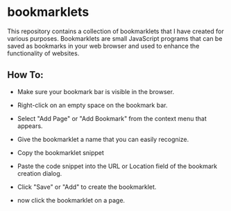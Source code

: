 # bookmarklets

This repository contains a collection of bookmarklets that I have created for various purposes. Bookmarklets are small JavaScript programs that can be saved as bookmarks in your web browser and used to enhance the functionality of websites.

## How To:

- Make sure your bookmark bar is visible in the browser.

- Right-click on an empty space on the bookmark bar.

- Select "Add Page" or "Add Bookmark" from the context menu that appears.

- Give the bookmarklet a name that you can easily recognize.

- Copy the bookmarklet snippet

- Paste the code snippet into the URL or Location field of the bookmark creation dialog.

- Click "Save" or "Add" to create the bookmarklet.

- now click the bookmarklet on a page.
